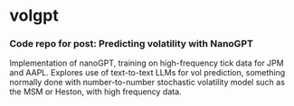 # volgpt

### Code repo for post: Predicting volatility with NanoGPT

Implementation of nanoGPT, training on high-frequency tick data for JPM and AAPL. Explores use of text-to-text LLMs for vol prediction, something normally done with number-to-number stochastic volatility model such as the MSM or Heston, with high frequency data.
